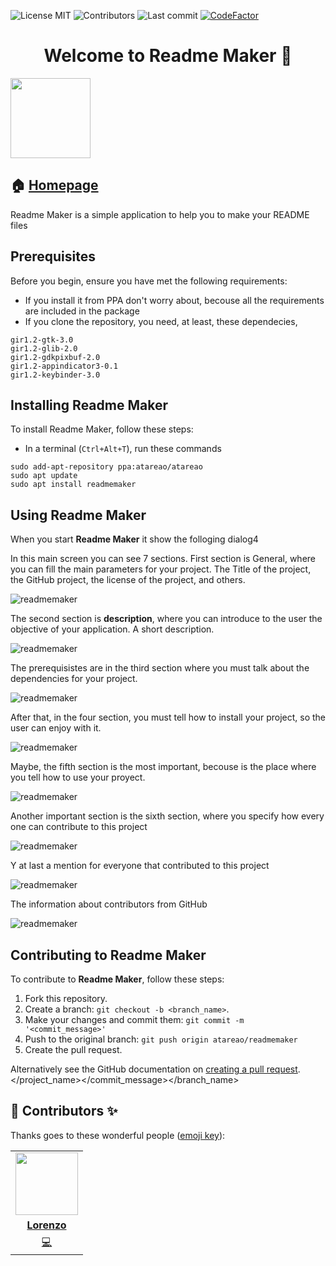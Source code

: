 
<!-- start project-info -->
<!--
project_title: Readme Maker
github_project: https://github.com/atareao/readmemaker
license: MIT
icon: /datos/Sync/Programacion/Python/readmemaker/data/icons/scalable/apps/readmemaker.svg
homepage: https://www.atareao.es/aplicacion/readmemaker
license-badge: True
contributors-badge: True
lastcommit-badge: True
codefactor-badge: True
--->

<!-- end project-info -->

<!-- start badges -->

![License MIT](https://img.shields.io/badge/license-MIT-green)
![Contributors](https://img.shields.io/github/contributors-anon/atareao/readmemaker)
![Last commit](https://img.shields.io/github/last-commit/atareao/readmemaker)
[![CodeFactor](https://www.codefactor.io/repository/github/atareao/readmemaker/badge/master)](https://www.codefactor.io/repository/github/atareao/readmemaker/overview/master)
<!-- end badges -->

<!-- start description -->
<h1 align="center">Welcome to <span id="project_title">Readme Maker</span> 👋</h1>
<p>
<a href="https://www.atareao.es/aplicacion/readmemaker" id="homepage" rel="nofollow">
<img id="icon" width="128" height="128" src="./data/icons/scalable/apps/readmemaker.svg"/>
</a>
</p>
<h2>🏠 <a href="https://www.atareao.es/aplicacion/readmemaker" id="homepage">Homepage</a></h2>
<p>Readme Maker is a simple application to help you to make your README files</p>


<!-- end description -->

<!-- start prerequisites -->
## Prerequisites

Before you begin, ensure you have met the following requirements:

* If you install it from PPA don't worry about, becouse all the requirements are included in the package
* If you clone the repository, you need, at least, these dependecies,

```
gir1.2-gtk-3.0
gir1.2-glib-2.0
gir1.2-gdkpixbuf-2.0
gir1.2-appindicator3-0.1
gir1.2-keybinder-3.0
```



<!-- end prerequisites -->

<!-- start installing -->
## Installing <span id="project_title">Readme Maker</span>

To install <span id="project_title">Readme Maker</span>, follow these steps:

* In a terminal (`Ctrl+Alt+T`), run these commands

```
sudo add-apt-repository ppa:atareao/atareao
sudo apt update
sudo apt install readmemaker
```



<!-- end installing -->

<!-- start using -->
## Using <span id="project_title">Readme Maker</span>

When you start <strong><span id="project_title">Readme Maker</span></strong> it show the folloging dialog4

In this main screen you can see 7 sections. First section is General, where you can fill the main parameters for your project. The Title of the project, the GitHub project, the license of the project, and others.

![readmemaker](./screenshots/readmemaker-screenshot-01.png)

The second section is **description**, where you can introduce to the user the objective of your application. A short description.

![readmemaker](./screenshots/readmemaker-screenshot-02.png)

The prerequisistes are in the third section where you must talk about the dependencies for your project.

![readmemaker](./screenshots/readmemaker-screenshot-03.png)

After that, in the four section, you must tell how to install your project, so the user can enjoy with it.

![readmemaker](./screenshots/readmemaker-screenshot-04.png)

Maybe, the fifth section is the most important, becouse is the place where you tell how to use your proyect.

![readmemaker](./screenshots/readmemaker-screenshot-05.png)

Another important section is the sixth section, where you specify how every one can contribute to this project

![readmemaker](./screenshots/readmemaker-screenshot-06.png)

Y at last a mention for everyone that contributed to this project

![readmemaker](./screenshots/readmemaker-screenshot-07.png)

The information about contributors from GitHub

![readmemaker](./screenshots/readmemaker-screenshot-08.png)

<!-- end using -->

<!-- start contributing -->
## Contributing to <span id="project_title">Readme Maker</span>

To contribute to **<span id="project_title">Readme Maker</span>**, follow these steps:

1. Fork this repository.
2. Create a branch: `git checkout -b <branch_name>`.
3. Make your changes and commit them: `git commit -m '<commit_message>'`
4. Push to the original branch: `git push origin atareao/readmemaker`
5. Create the pull request.

Alternatively see the GitHub documentation on [creating a pull request](https://help.github.com/en/github/collaborating-with-issues-and-pull-requests/creating-a-pull-request).
</location></project_name></commit_message></branch_name>


<!-- end contributing -->

<!-- start contributors -->
## 👤 Contributors ✨

Thanks goes to these wonderful people ([emoji key](https://allcontributors.org/docs/en/emoji-key)):



<!-- end contributors -->

<!-- start table-contributors -->

<table id="contributors">
	<tr id="info_avatar">
		<td id="atareao" align="center">
			<a href="https://github.com/atareao">
				<img src="https://avatars3.githubusercontent.com/u/298055?v=4" width="100px"/>
			</a>
		</td>
	</tr>
	<tr id="info_name">
		<td id="atareao" align="center">
			<a href="https://github.com/atareao">
				<strong>Lorenzo</strong>
			</a>
		</td>
	</tr>
	<tr id="info_commit">
		<td id="atareao" align="center">
			<a href="/commits?author=atareao">
				<span id="role">💻</span>
			</a>
		</td>
	</tr>
</table>
<!-- end table-contributors -->
